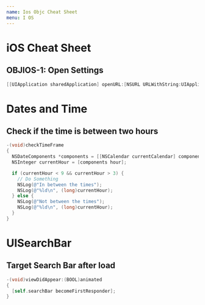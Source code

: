 ```yaml
---
name: Ios Objc Cheat Sheet
menu: I OS 
---
```

# iOS Cheat Sheet

## OBJIOS-1: Open Settings

```objective-c
[[UIApplication sharedApplication] openURL:[NSURL URLWithString:UIApplicationOpenSettingsURLString]];
```

# Dates and Time

## Check if the time is between two hours

```objective-c
-(void)checkTimeFrame
{
  NSDateComponents *components = [[NSCalendar currentCalendar] components:NSHourCalendarUnit | NSMinuteCalendarUnit | NSSecondCalendarUnit fromDate:[NSDate date]];
  NSInteger currentHour = [components hour];

  if (currentHour < 9 && currentHour > 3) {
    // Do Something
    NSLog(@"In between the times");
    NSLog(@"%ld\n", (long)currentHour);
  } else {
    NSLog(@"Not between the times");
    NSLog(@"%ld\n", (long)currentHour);
  }
}
```

# UISearchBar

## Target Search Bar after load

```objective-c
-(void)viewDidAppear:(BOOL)animated
{
  [self.searchBar becomeFirstResponder];
}
```
